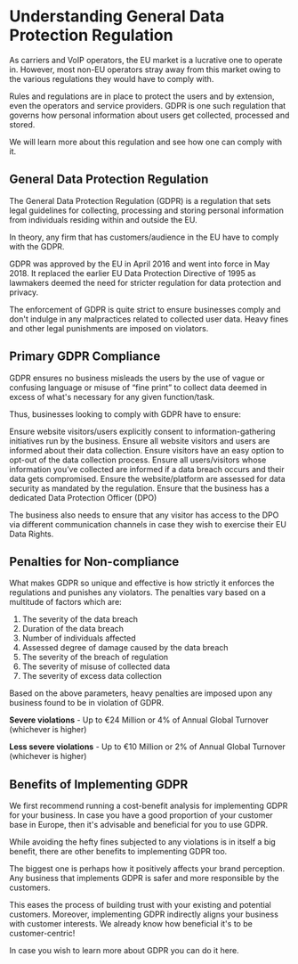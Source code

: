 # Understanding General Data Protection Regulation

As carriers and VoIP operators, the EU market is a lucrative one to operate in. However, most non-EU operators stray away from this market owing to the various regulations they would have to comply with.

Rules and regulations are in place to protect the users and by extension, even the operators and service providers. GDPR is one such regulation that governs how personal information about users get collected, processed and stored.

We will learn more about this regulation and see how one can comply with it.

## General Data Protection Regulation

The General Data Protection Regulation (GDPR) is a regulation that sets legal guidelines for collecting, processing and storing personal information from individuals residing within and outside the EU.

In theory, any firm that has customers/audience in the EU have to comply with the GDPR.

GDPR was approved by the EU in April 2016 and went into force in May 2018. It replaced the earlier EU Data Protection Directive of 1995 as lawmakers deemed the need for stricter regulation for data protection and privacy.

The enforcement of GDPR is quite strict to ensure businesses comply and don't indulge in any malpractices related to collected user data. Heavy fines and other legal punishments are imposed on violators.

## Primary GDPR Compliance

GDPR ensures no business misleads the users by the use of vague or confusing language or misuse of “fine print” to collect data deemed in excess of what's necessary for any given function/task.

Thus, businesses looking to comply with GDPR have to ensure:

Ensure website visitors/users explicitly consent to information-gathering initiatives run by the business.
Ensure all website visitors and users are informed about their data collection.
Ensure visitors have an easy option to opt-out of the data collection process.
Ensure all users/visitors whose information you’ve collected are informed if a data breach occurs and their data gets compromised.
Ensure the website/platform are assessed for data security as mandated by the regulation.
Ensure that the business has a dedicated Data Protection Officer (DPO)

The business also needs to ensure that any visitor has access to the DPO via different communication channels in case they wish to exercise their EU Data Rights.

## Penalties for Non-compliance

What makes GDPR so unique and effective is how strictly it enforces the regulations and punishes any violators. The penalties vary based on a multitude of factors which are:

1. The severity of the data breach
2. Duration of the data breach
3. Number of individuals affected
4. Assessed degree of damage caused by the data breach
5. The severity of the breach of regulation
6. The severity of misuse of collected data
7. The severity of excess data collection

Based on the above parameters, heavy penalties are imposed upon any business found to be in violation of GDPR.

**Severe violations** - Up to €24 Million or 4% of Annual Global Turnover (whichever is higher)

**Less severe violations** - Up to €10 Million or 2% of Annual Global Turnover (whichever is higher)

## Benefits of Implementing GDPR

We first recommend running a cost-benefit analysis for implementing GDPR for your business. In case you have a good proportion of your customer base in Europe, then it's advisable and beneficial for you to use GDPR.

While avoiding the hefty fines subjected to any violations is in itself a big benefit, there are other benefits to implementing GDPR too.

The biggest one is perhaps how it positively affects your brand perception. Any business that implements GDPR is safer and more responsible by the customers.

This eases the process of building trust with your existing and potential customers. Moreover, implementing GDPR indirectly aligns your business with customer interests. We already know how beneficial it's to be customer-centric!

In case you wish to learn more about GDPR you can do it here.
